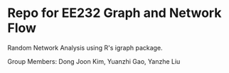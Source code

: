 # Repo for EE232 Graph and Network Flow
Random Network Analysis using R's igraph package.

Group Members: Dong Joon Kim, Yuanzhi Gao, Yanzhe Liu
